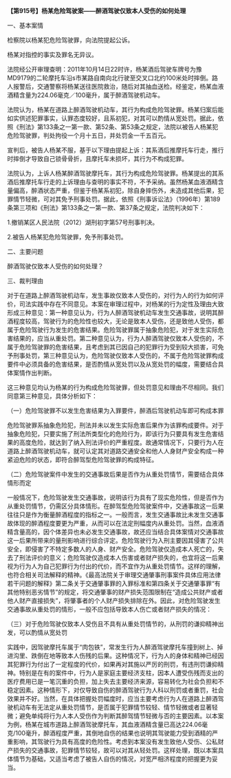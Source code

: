 **【第915号】杨某危险驾驶案——醉酒驾驶仅致本人受伤的如何处理**

一、基本案情

检察院以杨某犯危险驾驶罪，向法院提起公诉。

杨某对指控的事实及罪名无异议。

法院经公开审理查明：2011年10月14日22时许，杨某酒后驾驶车牌号为豫MD9179的二轮摩托车沿s市某路自南向北行驶至交叉口北约100米处时摔倒。路人报警后，交通警察将杨某送往医院救治，随后对其抽血送检。经鉴定，杨某血液酒精含量为224.06毫克／100毫升，属于醉酒驾驶机动车。

法院认为，杨某在道路上醉酒驾驶机动车，其行为构成危险驾驶罪。杨某归案后能如实供述犯罪事实，认罪态度较好，且系初犯，对其可以酌情从宽处罚。据此，依照《刑法》第133条之一第一款、第52条、第53条之规定，法院以被告人杨某犯危险驾驶罪，判处拘役一个月十五日，并处罚金一千五百元。

宣判后，被告人杨某不服，基于以下理由提起上诉：其系酒后推摩托车行走，推行时摔倒才导致自己锁骨骨折，且摩托车未损坏，其行为不构成犯罪。

法院认为，上诉人杨某醉酒驾驶摩托车，其行为构成危险驾驶罪。杨某提出的其系酒后推摩托车行走的上诉理由与查明的事实不符，不予采纳。虽然杨某血液酒精含量偏高，醉酒状态严重，但鉴于杨某系初犯，除自身摔伤外，未造成其他后果，犯罪情节轻微，可对其免予刑事处罚。据此，依照《刑事诉讼法》（1996年）第189条第三项和《刑法》第133条之一第一款、第37条之规定，法院判决如下：

1.撤销某区人民法院（2012）湖刑初字第57号刑事判决。

2.被告人杨某犯危险驾驶罪，免予刑事处罚。

二、主要问题

醉酒驾驶仅致本人受伤的如何处理？

三、裁判理由

对于在道路上醉酒驾驶机动车，发生事故仅致本人受伤的，对行为人的行为如何评价，司法实践中存在不同意见。本案在审理过程中，对杨某的行为定性及理由大致形成三种意见：第一种意见认为，行为人醉酒驾驶机动车发生交通事故，说明其醉酒程度较高，驾驶行为的危险性也较大，无论是致本人受伤，还是致他人受伤，都属于危险驾驶行为发生的危害结果。危险驾驶罪属于抽象危险犯，对于发生实际危害结果的，应当从重处罚。第二种意见认为，行为人醉酒驾驶仅致本人受伤的，不属于危险驾驶罪的危害结果，且考虑到其已因自己的犯罪行为受到较大损害，可免予刑事处罚，第三种意见认为，危险驾驶仅致本人受伤的，不属于危险驾驶罪构成要件中必须具备的危害结果，是否酌情从宽处罚以及从宽处罚的幅度，需要结合具体案情作出判断。

这三种意见均认为杨某的行为构成危险驾驶罪，但处罚意见和理由不尽相同。我们同意第三种意见，具体分析如下：

（一）危险驾驶罪不以发生危害结果为入罪要件，醉酒后驾驶机动车即可构成本罪

危险驾驶罪系抽象危险犯，刑法并未以发生实际危害后果作为该罪构成要件。对于抽象危险犯，只要实施了刑法所类型化的危险行为，即该行为只要具有发生危害结果的高度危险，就达到了纳入刑法评价的严重程度。故通常情况下，只要行为人在道路上醉酒驾驶机动车，就可认定其对道路交通安全和他人人身财产安全构成一种紧迫危险的状态，即符合醉驾型危险驾驶罪的构成特征。

（二）危险驾驶案件中发生的交通事故后果是否作为从重处罚情节，需要结合具体情形而定

一般情况下，危险驾驶发生交通事故，说明该行为具有了现实危险性，但是否作为从重处罚情节，仍需区分具体情形。在醉驾型危险驾驶案件中，交通事故这一后果往往只是作为衡量醉酒程度的指标之一。一般而言，发生交通事故比未发生交通事故体现的醉酒程度要更为严重，从而可以在法定刑幅度内从重处罚。当然，血液酒精含量高的，因个体差异也未必发生交通事故，故还应当结合具体案情对交通事故这一后果所带来的量刑影响进行综合评定。危险驾驶行为入刑主要因其侵害了公共安全，即侵害了不特定多数人的人身、财产安全。危险驾驶仅造成本人死亡的，失去了刑法评价的意义；危险驾驶仅造成本人伤害或者财产损失的，也宜将这一后果视为行为人为自己犯罪行为付出的代价，而不宜作为从重处罚情节。这样的理解，也符合相关司法解释的精神。《最高法院关于审理交通肇事刑事案件具体应用法律若干问题的解释》第二条关于交通肇事罪的入罪标准和第四条关于交通肇事罪“有其他特别恶劣情节”的规定，将交通肇事的财产损失范围限制在“造成公共财产或者他人财产直接损失”，将肇事者的个人财产损失排除在外。因此，对危险驾驶发生交通事故从重处罚的情形，一般不应包括导致本人伤亡或者财产损失的情况：

（三）对于危险驾驶仅致本人受伤且不具有从重处罚情节的，从刑罚的谦抑精神出发，可以酌情从宽处罚

实践中，因驾驶摩托车属于“肉包铁”，常发生行为人醉酒驾驶摩托车撞到树上、掉进沟里、跌倒在地等致本人伤残的后果。这种情况下，行为人的身体和精神已经因其犯罪行为付出了一定程度的代价，如果再对其施以严厉的刑罚，有违刑罚谦抑精神。特别是在有的案件中，行为人是家庭主要经济支柱，因本人遭受伤残而支出的医疗费用已是一笔沉重的负担，加上失去主要经济来源，容易转化为社会负担和不稳定因素。这种情形下，对仅导致自伤的醉酒驾驶行为人科以刑罚或者重罚，社会效果并不好。当然，在具体把握处罚幅度时，应当主要考虑行为人在道路上醉酒驾驶机动车有无法定从重处罚情节，是否属于犯罪情节较轻、情节轻微或者显著轻微；避免单纯将行为人本人受伤作为判断其醉驾情节轻微与否的主要因素。以本案为例，杨某在城市道路上醉酒驾驶摩托车，其血液酒精含量已高达224.06毫克/100毫升，醉酒程度严重，其倒地自伤的结果也说明其驾驶能力受到酒精的严重影响，其驾驶行为具有高度的危险性。考虑到本案没有发生致他人受伤、公私财产损失的交通事故，犯罪情节较轻，故可以对其从轻处罚。这样处理，既以本案具体情节为基础，又适当考虑了被告人自伤的情况，对宽严相济程度的把握更为妥当。